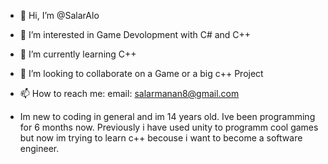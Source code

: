 - 👋 Hi, I’m @SalarAlo
- 👀 I’m interested in Game Devolopment with C# and C++
- 🌱 I’m currently learning C++
- 💞️ I’m looking to collaborate on a Game or a big c++ Project 
- 📫 How to reach me: email: salarmanan8@gmail.com

- Im new to coding in general and im 14 years old.
  Ive been programming for 6 months now. 
  Previously i have used unity to programm cool games but now im trying to learn c++ becouse i want to become a software engineer.
<!---
SalarAlo/SalarAlo is a ✨ special ✨ repository because its `README.md` (this file) appears on your GitHub profile.
You can click the Preview link to take a look at your changes.
--->
